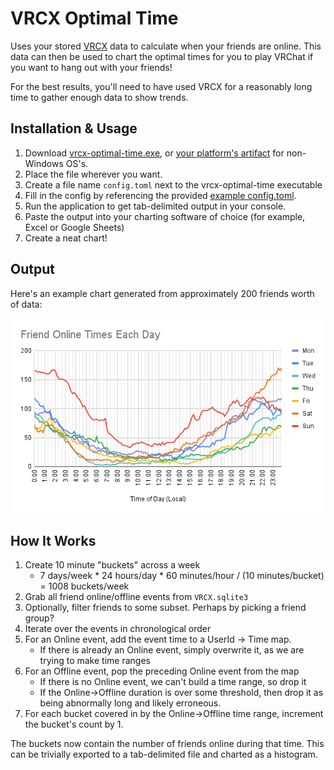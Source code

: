# VRCX Optimal Time

Uses your stored [VRCX](https://github.com/pypy-vrc/VRCX) data to calculate when your friends are online. This data can then be used to chart the optimal times for you to play VRChat if you want to hang out with your friends!

For the best results, you'll need to have used VRCX for a reasonably long time to gather enough data to show trends.

## Installation & Usage

1. Download [vrcx-optimal-time.exe](https://github.com/zkxs/vrcx-optimal-time/releases/latest/download/vrcx-optimal-time-windows-x64.exe), or [your platform's artifact](https://github.com/zkxs/vrcx-optimal-time/releases/latest) for non-Windows OS's.
2. Place the file wherever you want.
3. Create a file name `config.toml` next to the vrcx-optimal-time executable
4. Fill in the config by referencing the provided [example config.toml](doc/config.toml).
5. Run the application to get tab-delimited output in your console.
6. Paste the output into your charting software of choice (for example, Excel or Google Sheets)
7. Create a neat chart!

## Output

Here's an example chart generated from approximately 200 friends worth of data:

![example chart](doc/example-chart.png)

## How It Works

1. Create 10 minute "buckets" across a week
   - 7 days/week * 24 hours/day * 60 minutes/hour / (10 minutes/bucket) = 1008 buckets/week
2. Grab all friend online/offline events from `VRCX.sqlite3`
3. Optionally, filter friends to some subset. Perhaps by picking a friend group?
4. Iterate over the events in chronological order
5. For an Online event, add the event time to a UserId -> Time map.
   - If there is already an Online event, simply overwrite it, as we are trying to make time ranges 
6. For an Offline event, pop the preceding Online event from the map
   - If there is no Online event, we can't build a time range, so drop it
   - If the Online->Offline duration is over some threshold, then drop it as being abnormally long and likely erroneous. 
7. For each bucket covered in by the Online->Offline time range, increment the bucket's count by 1.

The buckets now contain the number of friends online during that time. This can be trivially exported to a tab-delimited file and charted as a histogram.
